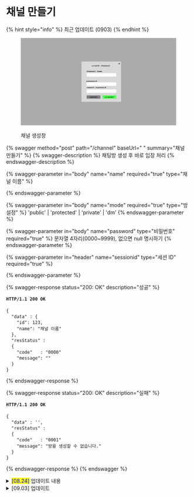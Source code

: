 # 채널 만들기

{% hint style="info" %}
최근 업데이트 (0903)
{% endhint %}

<figure><img src="../../.gitbook/assets/image (4).png" alt=""><figcaption><p>채널 생성창</p></figcaption></figure>



{% swagger method="post" path="/channel" baseUrl=" " summary="채널 만들기" %}
{% swagger-description %}
 채팅방 생성 후 바로 입장 처리
{% endswagger-description %}

{% swagger-parameter in="body" name="name" required="true" type="채널 이름" %}

{% endswagger-parameter %}

{% swagger-parameter in="body" name="mode" required="true" type="방 설정" %}
'public' | 'protected' | 'private' | 'dm'
{% endswagger-parameter %}

{% swagger-parameter in="body" name="password" type="비밀번호" required="true" %}
문자열 4자리(0000~9999), 없으면 null 명시하기
{% endswagger-parameter %}

{% swagger-parameter in="header" name="sessionid" type="세션 ID" required="true" %}

{% endswagger-parameter %}

{% swagger-response status="200: OK" description="성공" %}
<pre class="language-javascript"><code class="lang-javascript"><strong>HTTP/1.1 200 OK
</strong>
{ 
  "data" : {
    "id": 123,
    "name": "채널 이름"
  },
  "resStatus" :
  {
    "code"   : "0000"
    "message": ""
  }
}
</code></pre>
{% endswagger-response %}

{% swagger-response status="200: OK" description="실패" %}
<pre class="language-json"><code class="lang-json"><strong>HTTP/1.1 200 OK
</strong>
{ 
  "data" : '',
  "resStatus" :
  {
    "code"   : "0001"
    "message": "방을 생성할 수 없습니다."
  }
}
</code></pre>
{% endswagger-response %}
{% endswagger %}

<details>

<summary><mark style="color:blue;">[08.24]</mark> 업데이트 내용</summary>

## 채널 만들기

* sessionid가 필요하므로 추가
* env 프로퍼티 명을 mode로 변경&#x20;

</details>

<details>

<summary>[09.03] 업데이트</summary>

* password 가 0, 00, 000, 0000 일 때를 구분하지 못하기 때문에 문자열로 변경한다
* mode에 'dm' 추가
* 비밀번호가 존재하지 않을 시 null 명시적으로 넣어주기

</details>
